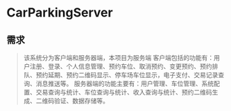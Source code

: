# CarParkingServer

## 需求
> 该系统分为客户端和服务器端，本项目为服务端
> 客户端包括的功能有：用户注册、登录、个人信息管理、预约车位、取消预约、变更预约、预约排队、预约延期、预约二维码显示、停车场车位显示，电子支付、交易记录查询、消息推送等。
> 服务器端的功能主要有：用户管理、车位管理、系统配置、交易查询与统计、车位查询与统计、收入查询与统计、预约二维码生成、二维码验证、数据存储等。